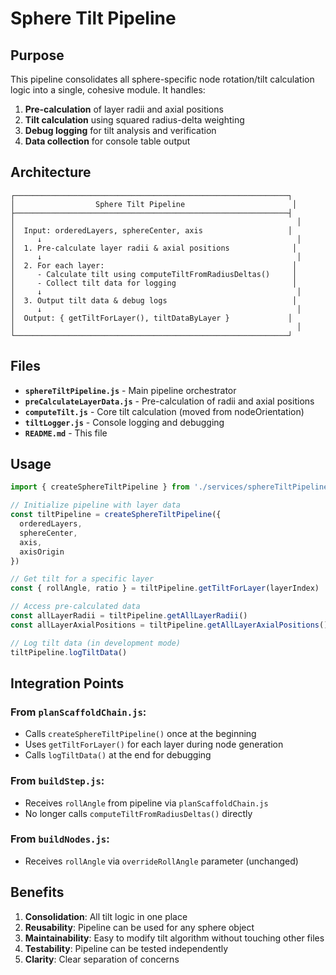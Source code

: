 # Sphere Tilt Pipeline

## Purpose

This pipeline consolidates all sphere-specific node rotation/tilt calculation logic into a single, cohesive module. It handles:

1. **Pre-calculation** of layer radii and axial positions
2. **Tilt calculation** using squared radius-delta weighting
3. **Debug logging** for tilt analysis and verification
4. **Data collection** for console table output

## Architecture

```
┌─────────────────────────────────────────────────────────────┐
│                  Sphere Tilt Pipeline                        │
├─────────────────────────────────────────────────────────────┤
│                                                               │
│  Input: orderedLayers, sphereCenter, axis                   │
│     ↓                                                         │
│  1. Pre-calculate layer radii & axial positions              │
│     ↓                                                         │
│  2. For each layer:                                          │
│     - Calculate tilt using computeTiltFromRadiusDeltas()     │
│     - Collect tilt data for logging                          │
│     ↓                                                         │
│  3. Output tilt data & debug logs                            │
│     ↓                                                         │
│  Output: { getTiltForLayer(), tiltDataByLayer }             │
│                                                               │
└─────────────────────────────────────────────────────────────┘
```

## Files

- **`sphereTiltPipeline.js`** - Main pipeline orchestrator
- **`preCalculateLayerData.js`** - Pre-calculation of radii and axial positions
- **`computeTilt.js`** - Core tilt calculation (moved from nodeOrientation)
- **`tiltLogger.js`** - Console logging and debugging
- **`README.md`** - This file

## Usage

```javascript
import { createSphereTiltPipeline } from './services/sphereTiltPipeline/sphereTiltPipeline'

// Initialize pipeline with layer data
const tiltPipeline = createSphereTiltPipeline({
  orderedLayers,
  sphereCenter,
  axis,
  axisOrigin
})

// Get tilt for a specific layer
const { rollAngle, ratio } = tiltPipeline.getTiltForLayer(layerIndex)

// Access pre-calculated data
const allLayerRadii = tiltPipeline.getAllLayerRadii()
const allLayerAxialPositions = tiltPipeline.getAllLayerAxialPositions()

// Log tilt data (in development mode)
tiltPipeline.logTiltData()
```

## Integration Points

### From `planScaffoldChain.js`:
- Calls `createSphereTiltPipeline()` once at the beginning
- Uses `getTiltForLayer()` for each layer during node generation
- Calls `logTiltData()` at the end for debugging

### From `buildStep.js`:
- Receives `rollAngle` from pipeline via `planScaffoldChain.js`
- No longer calls `computeTiltFromRadiusDeltas()` directly

### From `buildNodes.js`:
- Receives `rollAngle` via `overrideRollAngle` parameter (unchanged)

## Benefits

1. **Consolidation**: All tilt logic in one place
2. **Reusability**: Pipeline can be used for any sphere object
3. **Maintainability**: Easy to modify tilt algorithm without touching other files
4. **Testability**: Pipeline can be tested independently
5. **Clarity**: Clear separation of concerns

